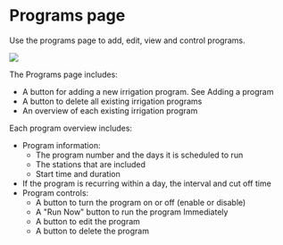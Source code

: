 # Programs page

Use the programs page to add, edit, view and control programs.

![](https://github.com/Dan-in-CA/SIP/wiki/images/programs_page.jpg)

The Programs page includes:

-   A button for adding a new irrigation program. See Adding a program
-   A button to delete all existing irrigation programs
-   An overview of each existing irrigation program

Each program overview includes:

-   Program information:
    - The program number and the days it is scheduled to run
    - The stations that are included
    - Start time and duration
   - If the program is recurring within a day, the interval and cut off time
-   Program controls:
    - A button to turn the program on or off \(enable or disable\)
    - A "Run Now" button to run the program Immediately
    - A button to edit the program
    - A button to delete the program

